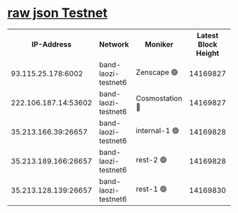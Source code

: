 
[raw json Testnet](https://rpc-check.bandt.stavr.tech/bandt/rpcbandt_result.json)
=

<table><tr><th>IP-Address</th><th>Network</th><th>Moniker</th><th>Latest Block Height</th><th>Earliest Block Height</th><th>Catching Up</th><th>Tx Index</th><th>Voting Power</th><th>Scan Time</th></tr><tr><td>93.115.25.178:6002</td><td>band-laozi-testnet6</td><td>Zenscape 🟢</td><td>14169827</td><td>12460001</td><td>False</td><td>on</td><td>0</td><td>2023-12-24T07:59:01.122366439UTC</td></tr><tr><td>222.106.187.14:53602</td><td>band-laozi-testnet6</td><td>Cosmostation 🔴</td><td>14169827</td><td>13177501</td><td>False</td><td>on</td><td>2203223</td><td>2023-12-24T07:59:02.898273133UTC</td></tr><tr><td>35.213.166.39:26657</td><td>band-laozi-testnet6</td><td>internal-1 🟢</td><td>14169828</td><td>14069828</td><td>False</td><td>on</td><td>0</td><td>2023-12-24T07:59:04.205696471UTC</td></tr><tr><td>35.213.189.166:26657</td><td>band-laozi-testnet6</td><td>rest-2 🟢</td><td>14169828</td><td>14069828</td><td>False</td><td>on</td><td>0</td><td>2023-12-24T07:59:05.392112160UTC</td></tr><tr><td>35.213.128.139:26657</td><td>band-laozi-testnet6</td><td>rest-1 🟢</td><td>14169830</td><td>14069830</td><td>False</td><td>on</td><td>0</td><td>2023-12-24T07:59:10.851392024UTC</td></tr></table>
